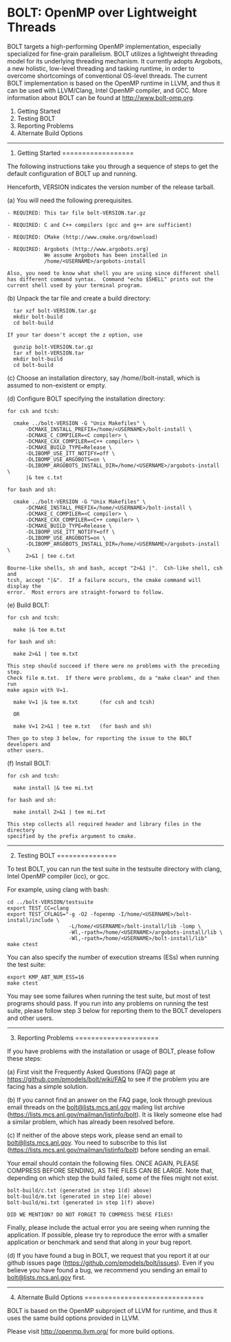 # BOLT: OpenMP over Lightweight Threads

BOLT targets a high-performing OpenMP implementation, especially specialized
for fine-grain parallelism.  BOLT utilizes a lightweight threading model for
its underlying threading mechanism.  It currently adopts Argobots, a new
holistic, low-level threading and tasking runtime, in order to overcome
shortcomings of conventional OS-level threads.  The current BOLT implementation
is based on the OpenMP runtime in LLVM, and thus it can be used with
LLVM/Clang, Intel OpenMP compiler, and GCC.  More information about BOLT can be
found at http://www.bolt-omp.org.


1. Getting Started
2. Testing BOLT
3. Reporting Problems
4. Alternate Build Options


-------------------------------------------------------------------------------

1. Getting Started
==================

The following instructions take you through a sequence of steps to get the
default configuration of BOLT up and running.

Henceforth, VERSION indicates the version number of the release tarball.

(a) You will need the following prerequisites.

    - REQUIRED: This tar file bolt-VERSION.tar.gz

    - REQUIRED: C and C++ compilers (gcc and g++ are sufficient)

    - REQUIRED: CMake (http://www.cmake.org/download)

    - REQUIRED: Argobots (http://www.argobots.org)
                We assume Argobots has been installed in
                /home/<USERNAME>/argobots-install

    Also, you need to know what shell you are using since different shell
    has different command syntax.  Command "echo $SHELL" prints out the
    current shell used by your terminal program.

(b) Unpack the tar file and create a build directory:

      tar xzf bolt-VERSION.tar.gz
      mkdir bolt-build
      cd bolt-build

    If your tar doesn't accept the z option, use

      gunzip bolt-VERSION.tar.gz
      tar xf bolt-VERSION.tar
      mkdir bolt-build
      cd bolt-build

(c) Choose an installation directory, say
    /home/<USERNAME>/bolt-install, which is assumed to non-existent
    or empty.

(d) Configure BOLT specifying the installation directory:

    for csh and tcsh:

      cmake ../bolt-VERSION -G "Unix Makefiles" \
          -DCMAKE_INSTALL_PREFIX=/home/<USERNAME>/bolt-install \
          -DCMAKE_C_COMPILER=<C compiler> \
          -DCMAKE_CXX_COMPILER=<C++ compiler> \
          -DCMAKE_BUILD_TYPE=Release \
          -DLIBOMP_USE_ITT_NOTIFY=off \
          -DLIBOMP_USE_ARGOBOTS=on \
          -DLIBOMP_ARGOBOTS_INSTALL_DIR=/home/<USERNAME>/argobots-install \
          |& tee c.txt

    for bash and sh:

      cmake ../bolt-VERSION -G "Unix Makefiles" \
          -DCMAKE_INSTALL_PREFIX=/home/<USERNAME>/bolt-install \
          -DCMAKE_C_COMPILER=<C compiler> \
          -DCMAKE_CXX_COMPILER=<C++ compiler> \
          -DCMAKE_BUILD_TYPE=Release \
          -DLIBOMP_USE_ITT_NOTIFY=off \
          -DLIBOMP_USE_ARGOBOTS=on \
          -DLIBOMP_ARGOBOTS_INSTALL_DIR=/home/<USERNAME>/argobots-install \
          2>&1 | tee c.txt

    Bourne-like shells, sh and bash, accept "2>&1 |".  Csh-like shell, csh and
    tcsh, accept "|&".  If a failure occurs, the cmake command will display the
    error.  Most errors are straight-forward to follow.

(e) Build BOLT:

    for csh and tcsh:

      make |& tee m.txt

    for bash and sh:

      make 2>&1 | tee m.txt

    This step should succeed if there were no problems with the preceding step.
    Check file m.txt.  If there were problems, do a "make clean" and then run
    make again with V=1.

      make V=1 |& tee m.txt       (for csh and tcsh)

      OR

      make V=1 2>&1 | tee m.txt   (for bash and sh)

    Then go to step 3 below, for reporting the issue to the BOLT developers and
    other users.

(f) Install BOLT:

    for csh and tcsh:

      make install |& tee mi.txt

    for bash and sh:

      make install 2>&1 | tee mi.txt

    This step collects all required header and library files in the directory
    specified by the prefix argument to cmake.

-------------------------------------------------------------------------------

2. Testing BOLT
===============

To test BOLT, you can run the test suite in the testsuite directory with
clang, Intel OpenMP compiler (icc), or gcc.

For example, using clang with bash:

    cd ../bolt-VERSION/testsuite
    export TEST_CC=clang
    export TEST_CFLAGS="-g -O2 -fopenmp -I/home/<USERNAME>/bolt-install/include \
                        -L/home/<USERNAME>/bolt-install/lib -lomp \
                        -Wl,-rpath=/home/<USERNAME>/argobots-install/lib \
                        -Wl,-rpath=/home/<USERNAME>/bolt-install/lib"
    make ctest

You can also specify the number of execution streams (ESs) when running the
test suite:

    export KMP_ABT_NUM_ESS=16
    make ctest

You may see some failures when running the test suite, but most of test
programs should pass.  If you run into any problems on running the test suite,
please follow step 3 below for reporting them to the BOLT developers and other
users.

-------------------------------------------------------------------------------

3. Reporting Problems
=====================

If you have problems with the installation or usage of BOLT, please follow
these steps:

(a) First visit the Frequently Asked Questions (FAQ) page at
https://github.com/pmodels/bolt/wiki/FAQ
to see if the problem you are facing has a simple solution.

(b) If you cannot find an answer on the FAQ page, look through previous
email threads on the bolt@lists.mcs.anl.gov mailing list archive
(https://lists.mcs.anl.gov/mailman/listinfo/bolt).  It is likely
someone else had a similar problem, which has already been resolved
before.

(c) If neither of the above steps work, please send an email to
bolt@lists.mcs.anl.gov.  You need to subscribe to this list
(https://lists.mcs.anl.gov/mailman/listinfo/bolt) before sending
an email.

Your email should contain the following files.  ONCE AGAIN, PLEASE
COMPRESS BEFORE SENDING, AS THE FILES CAN BE LARGE.  Note that,
depending on which step the build failed, some of the files might not
exist.

    bolt-build/c.txt (generated in step 1(d) above)
    bolt-build/m.txt (generated in step 1(e) above)
    bolt-build/mi.txt (generated in step 1(f) above)

    DID WE MENTION? DO NOT FORGET TO COMPRESS THESE FILES!

Finally, please include the actual error you are seeing when running
the application.  If possible, please try to reproduce the error with
a smaller application or benchmark and send that along in your bug
report.

(d) If you have found a bug in BOLT, we request that you report it
at our github issues page (https://github.com/pmodels/bolt/issues).
Even if you believe you have found a bug, we recommend you sending an
email to bolt@lists.mcs.anl.gov first.

-------------------------------------------------------------------------------

4. Alternate Build Options
==============================

BOLT is based on the OpenMP subproject of LLVM for runtime, and thus it uses
the same build options provided in LLVM.

Please visit http://openmp.llvm.org/ for more build options.

